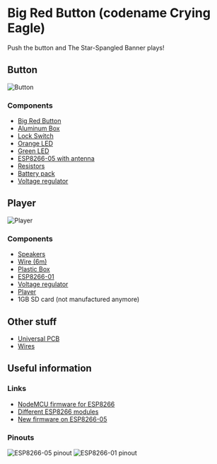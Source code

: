 # Big Red Button (codename Crying Eagle)

Push the button and The Star-Spangled Banner plays!

## Button

![Button](https://gitlab.com/maido/crying-eagle/blob/master/images/button.jpg)

### Components

- [Big Red Button](http://www.oomipood.ee/product/lxe30_1_o_c_r_automaatika_seen_luliti_punane_30mm_0_1_indik_no_nc_6a)
- [Aluminum Box](http://www.oomipood.ee/product/box_g113_alumiiniumkarp_veekindel_55_90_115mm)
- [Lock Switch](http://www.oomipood.ee/product/ks4_lukkluliti_on_on_250v_0_5a_12mm)
- [Orange LED](http://www.oomipood.ee/product/l_813ed_led10_orange_100mcd_50deg)
- [Green LED](http://www.oomipood.ee/product/ospg0262a_mn_led_10mm_roheline_2400mcd_60deg_matt)
- [ESP8266-05 with antenna](http://www.aliexpress.com/item/ESP8266-Esp-05-Remote-Serial-Port-WIFI-Transceiver-Wireless-Control-Module/32279248425.html?ws_ab_test=searchweb201556_8,searchweb201602_3_10037_10017_405_404_407_406_10032_10040,searchweb201603_4&btsid=683f16d2-d03c-4585-915f-38a4009c7b44)
- [Resistors]()
- [Battery pack](http://www.oomipood.ee/product/12445_gby_patareipesa_3_aa_korvuti_kinnine_karp_juhtmetega)
- [Voltage regulator](http://www.oomipood.ee/product/ld1117v33_dg_ld1117v33_dg?q=LD1117V33)

## Player

![Player](https://gitlab.com/maido/crying-eagle/blob/master/images/player.jpg)

### Components

- [Speakers](https://www.klick.ee/hp-multimedia-2-0)
- [Wire (6m)](http://www.oomipood.ee/product/lsp_cca_0_50br_kolarikaabel_2_0_5mm_punane_must_cca)
- [Plastic Box](http://www.oomipood.ee/product/box_g302_plastikkarp_veekindel_35_58_64mm)
- [ESP8266-01](http://www.aliexpress.com/item/Free-shipping-10PCS-ESP8266-serial-WIFI-wireless-module-wireless-transceiver-100-new/32258674935.html?ws_ab_test=searchweb201556_8,searchweb201602_3_10037_10017_405_404_407_406_10032_10040,searchweb201603_4&btsid=5c66499e-4467-4918-bfd8-4421abd294b4)
- [Voltage regulator](http://www.oomipood.ee/product/ld1117v33_dg_ld1117v33_dg?q=LD1117V33)
- [Player](http://www.electrodragon.com/product/wtv020-sd-musicvoice-play-module-sd-card-based/)
- 1GB SD card (not manufactured anymore)

## Other stuff

- [Universal PCB](http://www.oomipood.ee/product/h25ps160_makettplaat_100_160mm_3_sed_saared)
- [Wires](http://www.electrodragon.com/product/24awg-common-used-wires-kit-5810cm/)

## Useful information

### Links

- [NodeMCU firmware for ESP8266](http://nodemcu-build.com/)
- [Different ESP8266 modules](http://www.esp8266.com/wiki/doku.php?id=esp8266-module-family)
- [New firmware on ESP8266-05](http://hacke.re/projects/flashing-new-firmware-to-the-esp8266-esp-05/)

### Pinouts

![ESP8266-05 pinout](https://gitlab.com/maido/crying-eagle/blob/master/images/esp8266-05-pinout.jpg)
![ESP8266-01 pinout](https://gitlab.com/maido/crying-eagle/blob/master/images/esp8266-01-pinout.jpg)
